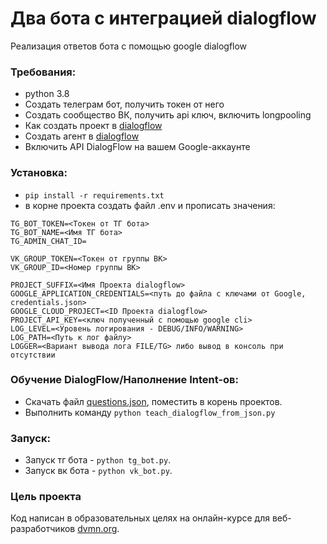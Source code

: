 # Два бота с интеграцией dialogflow

Реализация ответов бота с помощью google dialogflow

### Требования:

- python 3.8
- Создать телеграм бот, получить токен от него
- Создать сообщество ВК, получить api ключ, включить longpooling
- Как создать проект в [dialogflow](https://cloud.google.com/dialogflow/docs/quick/setup)
- Создать агент в [dialogflow](https://cloud.google.com/dialogflow/docs/quick/build-agent)
- Включить API DialogFlow на вашем Google-аккаунте

### Установка:

- `pip install -r requirements.txt`
- в корне проекта создать файл .env и прописать значения:

```
TG_BOT_TOKEN=<Токен от ТГ бота>
TG_BOT_NAME=<Имя ТГ бота>
TG_ADMIN_CHAT_ID=

VK_GROUP_TOKEN=<Токен от группы ВК>
VK_GROUP_ID=<Номер группы ВК>

PROJECT_SUFFIX=<Имя Проекта dialogflow>
GOOGLE_APPLICATION_CREDENTIALS=<путь до файла с ключами от Google, credentials.json>
GOOGLE_CLOUD_PROJECT=<ID Проекта dialogflow>
PROJECT_API_KEY=<ключ полученный с помощью google cli>
LOG_LEVEL=<Уровень логирования - DEBUG/INFO/WARNING>
LOG_PATH=<Путь к лог файлу>
LOGGER=<Вариант вывода лога FILE/TG> либо вывод в консоль при отсутствии
```

### Обучение DialogFlow/Наполнение Intent-ов:

- Скачать файл [questions.json](https://dvmn.org/media/filer_public/a7/db/a7db66c0-1259-4dac-9726-2d1fa9c44f20/questions.json), поместить в корень проектов.
- Выполнить команду `python teach_dialogflow_from_json.py`

### Запуск:

- Запуск тг бота - `python tg_bot.py`.
- Запуск вк бота - `python vk_bot.py`.

### Цель проекта

Код написан в образовательных целях на онлайн-курсе для веб-разработчиков [dvmn.org](https://dvmn.org/).
